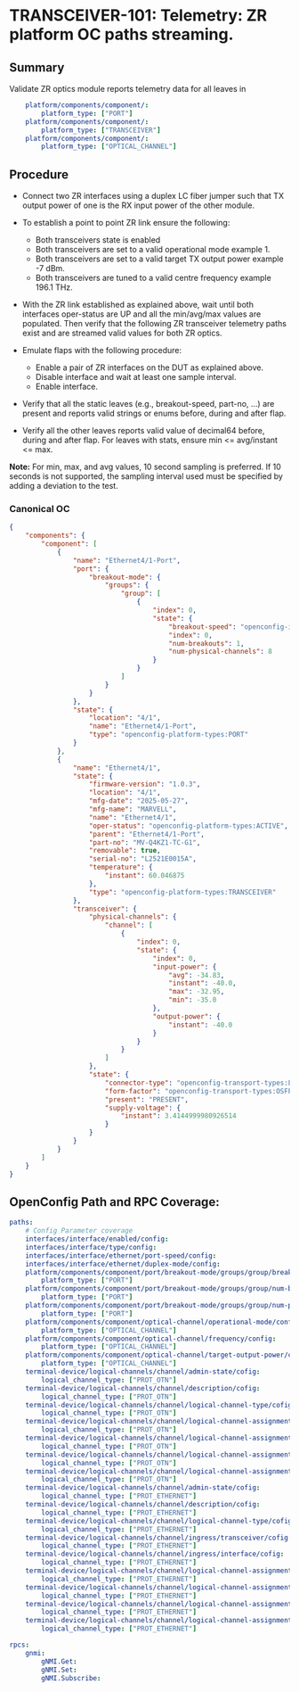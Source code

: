 # TRANSCEIVER-101: Telemetry: ZR platform OC paths streaming.

## Summary

Validate ZR optics module reports telemetry data for all leaves in

```yaml
    platform/components/component/:
        platform_type: ["PORT"]
    platform/components/component/:
        platform_type: ["TRANSCEIVER"]
    platform/components/component/:
        platform_type: ["OPTICAL_CHANNEL"]
```

## Procedure

*   Connect two ZR interfaces using a duplex LC fiber jumper such that TX
    output power of one is the RX input power of the other module.

*   To establish a point to point ZR link ensure the following:
      * Both transceivers state is enabled
      * Both transceivers are set to a valid operational mode
        example 1.      
      * Both transceivers are set to a valid target TX output power
        example -7 dBm.
      * Both transceivers are tuned to a valid centre frequency
        example 196.1 THz.

*   With the ZR link established as explained above, wait until
    both interfaces oper-status are UP and all the min/avg/max values are 
    populated. Then verify that the following ZR transceiver telemetry paths 
    exist and are streamed valid values for both ZR optics.

*   Emulate flaps with the following procedure:
    *   Enable a pair of ZR interfaces on the DUT as explained above.
    *   Disable interface and wait at least one sample interval.
    *   Enable interface.

*   Verify that all the static leaves (e.g., breakout-speed, part-no, ...)
    are present and reports valid strings or enums before, during and after flap.

*   Verify all the other leaves reports valid value of decimal64 before, 
    during and after flap. For leaves with stats, ensure min <= avg/instant <= max.

**Note:** For min, max, and avg values, 10 second sampling is preferred. If 
          10 seconds is not supported, the sampling interval used must be
          specified by adding a deviation to the test.

### Canonical OC

```json
{
    "components": {
        "component": [
            {
                "name": "Ethernet4/1-Port",
                "port": {
                    "breakout-mode": {
                        "groups": {
                            "group": [
                                {
                                    "index": 0,
                                    "state": {
                                        "breakout-speed": "openconfig-if-ethernet:SPEED_800GB",
                                        "index": 0,
                                        "num-breakouts": 1,
                                        "num-physical-channels": 8
                                    }
                                }
                            ]
                        }
                    }
                },
                "state": {
                    "location": "4/1",
                    "name": "Ethernet4/1-Port",
                    "type": "openconfig-platform-types:PORT"
                }
            },
            {
                "name": "Ethernet4/1",
                "state": {
                    "firmware-version": "1.0.3",
                    "location": "4/1",
                    "mfg-date": "2025-05-27",
                    "mfg-name": "MARVELL",
                    "name": "Ethernet4/1",
                    "oper-status": "openconfig-platform-types:ACTIVE",
                    "parent": "Ethernet4/1-Port",
                    "part-no": "MV-Q4KZ1-TC-G1",
                    "removable": true,
                    "serial-no": "L2521E0015A",
                    "temperature": {
                        "instant": 60.046875
                    },
                    "type": "openconfig-platform-types:TRANSCEIVER"
                },
                "transceiver": {
                    "physical-channels": {
                        "channel": [
                            {
                                "index": 0,
                                "state": {
                                    "index": 0,
                                    "input-power": {
                                        "avg": -34.83,
                                        "instant": -40.0,
                                        "max": -32.95,
                                        "min": -35.0
                                    },
                                    "output-power": {
                                        "instant": -40.0
                                    }
                                }
                            }
                        ]
                    },
                    "state": {
                        "connector-type": "openconfig-transport-types:LC_CONNECTOR",
                        "form-factor": "openconfig-transport-types:OSFP",
                        "present": "PRESENT",
                        "supply-voltage": {
                            "instant": 3.4144999980926514
                        }
                    }
                }
            }
        ]
    }
}
```

## OpenConfig Path and RPC Coverage:

```yaml
paths:
    # Config Parameter coverage
    interfaces/interface/enabled/config:
    interfaces/interface/type/config:
    interfaces/interface/ethernet/port-speed/config:
    interfaces/interface/ethernet/duplex-mode/config:
    platform/components/component/port/breakout-mode/groups/group/breakout-speed/config:
        platform_type: ["PORT"]
    platform/components/component/port/breakout-mode/groups/group/num-breakouts/config:
        platform_type: ["PORT"]
    platform/components/component/port/breakout-mode/groups/group/num-physical-channels/config:
        platform_type: ["PORT"]
    platform/components/component/optical-channel/operational-mode/config:
        platform_type: ["OPTICAL_CHANNEL"]
    platform/components/component/optical-channel/frequency/config:
        platform_type: ["OPTICAL_CHANNEL"]
    platform/components/component/optical-channel/target-output-power/config:
        platform_type: ["OPTICAL_CHANNEL"]
    terminal-device/logical-channels/channel/admin-state/cofig:
        logical_channel_type: ["PROT_OTN"]
    terminal-device/logical-channels/channel/description/cofig:
        logical_channel_type: ["PROT_OTN"]
    terminal-device/logical-channels/channel/logical-channel-type/cofig:
        logical_channel_type: ["PROT_OTN"]
    terminal-device/logical-channels/channel/logical-channel-assignments/assignment/description/cofig:
        logical_channel_type: ["PROT_OTN"]
    terminal-device/logical-channels/channel/logical-channel-assignments/assignment/assignment-type/cofig:
        logical_channel_type: ["PROT_OTN"]
    terminal-device/logical-channels/channel/logical-channel-assignments/assignment/optical-channel/cofig:
        logical_channel_type: ["PROT_OTN"]
    terminal-device/logical-channels/channel/logical-channel-assignments/assignment/allocation/cofig:
        logical_channel_type: ["PROT_OTN"]
    terminal-device/logical-channels/channel/admin-state/cofig:
        logical_channel_type: ["PROT_ETHERNET"]
    terminal-device/logical-channels/channel/description/cofig:
        logical_channel_type: ["PROT_ETHERNET"]
    terminal-device/logical-channels/channel/logical-channel-type/cofig:
        logical_channel_type: ["PROT_ETHERNET"]
    terminal-device/logical-channels/channel/ingress/transceiver/cofig:
        logical_channel_type: ["PROT_ETHERNET"]
    terminal-device/logical-channels/channel/ingress/interface/cofig:
        logical_channel_type: ["PROT_ETHERNET"]
    terminal-device/logical-channels/channel/logical-channel-assignments/assignment/description/cofig:
        logical_channel_type: ["PROT_ETHERNET"]
    terminal-device/logical-channels/channel/logical-channel-assignments/assignment/assignment-type/cofig:
        logical_channel_type: ["PROT_ETHERNET"]
    terminal-device/logical-channels/channel/logical-channel-assignments/assignment/logical-channel/cofig:
        logical_channel_type: ["PROT_ETHERNET"]
    terminal-device/logical-channels/channel/logical-channel-assignments/assignment/allocation/cofig:
        logical_channel_type: ["PROT_ETHERNET"]

rpcs:
    gnmi:
        gNMI.Get:
        gNMI.Set:
        gNMI.Subscribe:
```


